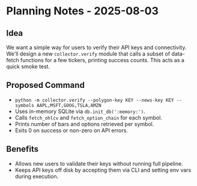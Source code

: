 # Planning Notes - 2025-08-03

## Idea
We want a simple way for users to verify their API keys and connectivity. We'll design a new `collector.verify` module that calls a subset of data-fetch functions for a few tickers, printing success counts. This acts as a quick smoke test.

## Proposed Command
- `python -m collector.verify --polygon-key KEY --news-key KEY --symbols AAPL,MSFT,GOOG,TSLA,AMZN`
- Uses in-memory SQLite via `db.init_db(':memory:')`.
- Calls `fetch_ohlcv` and `fetch_option_chain` for each symbol.
- Prints number of bars and options retrieved per symbol.
- Exits 0 on success or non-zero on API errors.

## Benefits
- Allows new users to validate their keys without running full pipeline.
- Keeps API keys off disk by accepting them via CLI and setting env vars during execution.
